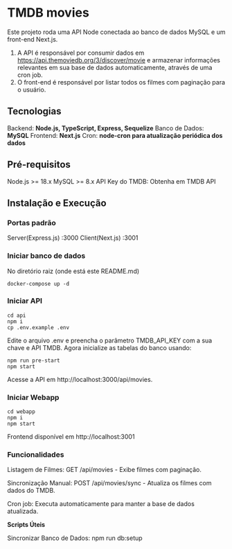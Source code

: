 

# TMDB movies
Este projeto roda uma API Node conectada ao banco de dados MySQL e um front-end Next.js.

1. A API é responsável por consumir dados em https://api.themoviedb.org/3/discover/movie e armazenar informações relevantes em sua base de dados automaticamente, através de uma cron job.
2. O front-end é responsável por listar todos os filmes com paginação para o usuário.

## Tecnologias
Backend: **Node.js, TypeScript, Express, Sequelize**
Banco de Dados: **MySQL**
Frontend: **Next.js**
Cron: **node-cron para atualização periódica dos dados**

## Pré-requisitos
Node.js >= 18.x
MySQL >= 8.x
API Key do TMDB: Obtenha em TMDB API
  
## Instalação e Execução
### Portas padrão
Server(Express.js) :3000
Client(Next.js) :3001
### Iniciar banco de dados
No diretório raiz (onde está este README.md) 
```
docker-compose up -d
```
### Iniciar API
```
cd api
npm i
cp .env.example .env
```

Edite o arquivo .env e preencha o parâmetro TMDB_API_KEY com a sua chave e API TMDB.
Agora inicialize as tabelas do banco usando: 
```
npm run pre-start
npm start
```
Acesse a API em http://localhost:3000/api/movies.


### Iniciar Webapp
```
cd webapp
npm i
npm start
```
Frontend disponível em http://localhost:3001


### Funcionalidades

Listagem de Filmes: GET /api/movies - Exibe filmes com paginação.

Sincronização Manual: POST /api/movies/sync - Atualiza os filmes com dados do TMDB.

Cron job: Executa automaticamente para manter a base de dados atualizada.


**Scripts Úteis**

Sincronizar Banco de Dados: npm run db:setup
